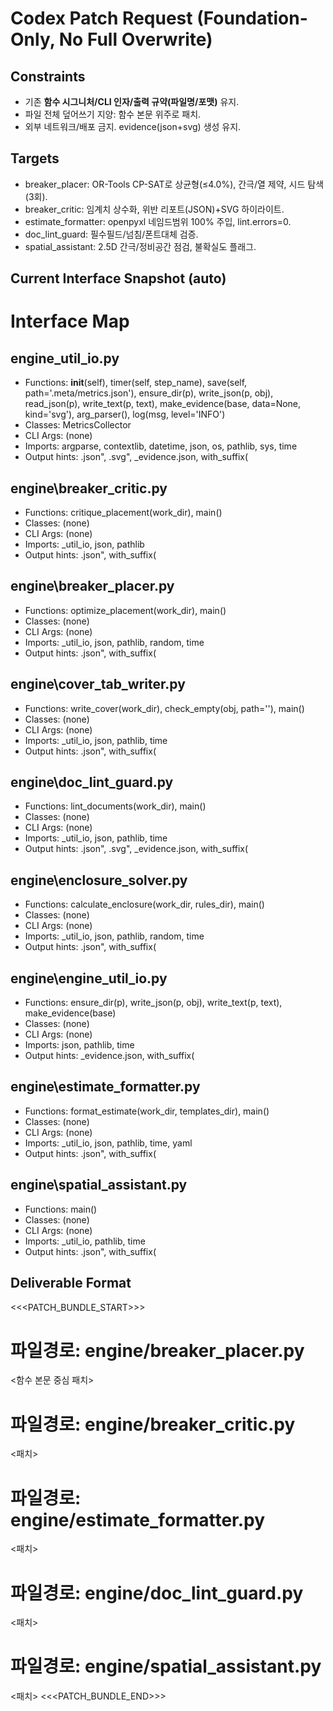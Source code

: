﻿# Codex Patch Request (Foundation-Only, No Full Overwrite)
## Constraints
- 기존 **함수 시그니처/CLI 인자/출력 규약(파일명/포맷)** 유지.
- 파일 전체 덮어쓰기 지양: 함수 본문 위주로 패치.
- 외부 네트워크/배포 금지. evidence(json+svg) 생성 유지.

## Targets
- breaker_placer: OR-Tools CP-SAT로 상균형(≤4.0%), 간극/열 제약, 시드 탐색(3회).
- breaker_critic: 임계치 상수화, 위반 리포트(JSON)+SVG 하이라이트.
- estimate_formatter: openpyxl 네임드범위 100% 주입, lint.errors=0.
- doc_lint_guard: 필수필드/넘침/폰트대체 검증.
- spatial_assistant: 2.5D 간극/정비공간 점검, 불확실도 플래그.

## Current Interface Snapshot (auto)
# Interface Map
## engine\_util_io.py
- Functions: __init__(self), timer(self, step_name), save(self, path='.meta/metrics.json'), ensure_dir(p), write_json(p, obj), read_json(p), write_text(p, text), make_evidence(base, data=None, kind='svg'), arg_parser(), log(msg, level='INFO')
- Classes: MetricsCollector
- CLI Args: (none)
- Imports: argparse, contextlib, datetime, json, os, pathlib, sys, time
- Output hints: \.json\", \.svg\", _evidence\.json, with_suffix\(
## engine\breaker_critic.py
- Functions: critique_placement(work_dir), main()
- Classes: (none)
- CLI Args: (none)
- Imports: _util_io, json, pathlib
- Output hints: \.json\", with_suffix\(
## engine\breaker_placer.py
- Functions: optimize_placement(work_dir), main()
- Classes: (none)
- CLI Args: (none)
- Imports: _util_io, json, pathlib, random, time
- Output hints: \.json\", with_suffix\(
## engine\cover_tab_writer.py
- Functions: write_cover(work_dir), check_empty(obj, path=''), main()
- Classes: (none)
- CLI Args: (none)
- Imports: _util_io, json, pathlib, time
- Output hints: \.json\", with_suffix\(
## engine\doc_lint_guard.py
- Functions: lint_documents(work_dir), main()
- Classes: (none)
- CLI Args: (none)
- Imports: _util_io, json, pathlib, time
- Output hints: \.json\", \.svg\", _evidence\.json, with_suffix\(
## engine\enclosure_solver.py
- Functions: calculate_enclosure(work_dir, rules_dir), main()
- Classes: (none)
- CLI Args: (none)
- Imports: _util_io, json, pathlib, random, time
- Output hints: \.json\", with_suffix\(
## engine\engine_util_io.py
- Functions: ensure_dir(p), write_json(p, obj), write_text(p, text), make_evidence(base)
- Classes: (none)
- CLI Args: (none)
- Imports: json, pathlib, time
- Output hints: _evidence\.json, with_suffix\(
## engine\estimate_formatter.py
- Functions: format_estimate(work_dir, templates_dir), main()
- Classes: (none)
- CLI Args: (none)
- Imports: _util_io, json, pathlib, time, yaml
- Output hints: \.json\", with_suffix\(
## engine\spatial_assistant.py
- Functions: main()
- Classes: (none)
- CLI Args: (none)
- Imports: _util_io, pathlib, time
- Output hints: \.json\", with_suffix\(

## Deliverable Format
<<<PATCH_BUNDLE_START>>>
# 파일경로: engine/breaker_placer.py
<함수 본문 중심 패치>
# 파일경로: engine/breaker_critic.py
<패치>
# 파일경로: engine/estimate_formatter.py
<패치>
# 파일경로: engine/doc_lint_guard.py
<패치>
# 파일경로: engine/spatial_assistant.py
<패치>
<<<PATCH_BUNDLE_END>>>
